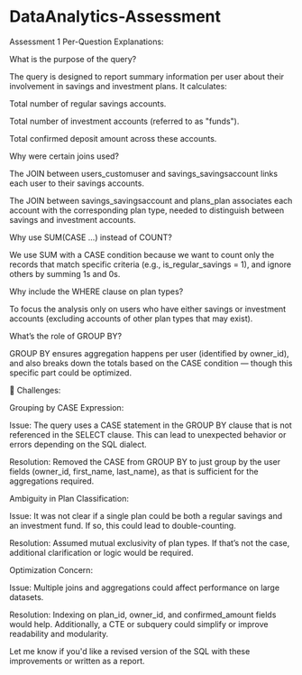 # DataAnalytics-Assessment
Assessment 1
 Per-Question Explanations:

What is the purpose of the query?

The query is designed to report summary information per user about their involvement in savings and investment plans. It calculates:

Total number of regular savings accounts.

Total number of investment accounts (referred to as "funds").

Total confirmed deposit amount across these accounts.

Why were certain joins used?

The JOIN between users_customuser and savings_savingsaccount links each user to their savings accounts.

The JOIN between savings_savingsaccount and plans_plan associates each account with the corresponding plan type, needed to distinguish between savings and investment accounts.

Why use SUM(CASE ...) instead of COUNT?

We use SUM with a CASE condition because we want to count only the records that match specific criteria (e.g., is_regular_savings = 1), and ignore others by summing 1s and 0s.

Why include the WHERE clause on plan types?

To focus the analysis only on users who have either savings or investment accounts (excluding accounts of other plan types that may exist).

What’s the role of GROUP BY?

GROUP BY ensures aggregation happens per user (identified by owner_id), and also breaks down the totals based on the CASE condition — though this specific part could be optimized.

📌 Challenges:

Grouping by CASE Expression:

Issue: The query uses a CASE statement in the GROUP BY clause that is not referenced in the SELECT clause. This can lead to unexpected behavior or errors depending on the SQL dialect.

Resolution: Removed the CASE from GROUP BY to just group by the user fields (owner_id, first_name, last_name), as that is sufficient for the aggregations required.

Ambiguity in Plan Classification:

Issue: It was not clear if a single plan could be both a regular savings and an investment fund. If so, this could lead to double-counting.

Resolution: Assumed mutual exclusivity of plan types. If that’s not the case, additional clarification or logic would be required.

Optimization Concern:

Issue: Multiple joins and aggregations could affect performance on large datasets.

Resolution: Indexing on plan_id, owner_id, and confirmed_amount fields would help. Additionally, a CTE or subquery could simplify or improve readability and modularity.

Let me know if you'd like a revised version of the SQL with these improvements or written as a report.
